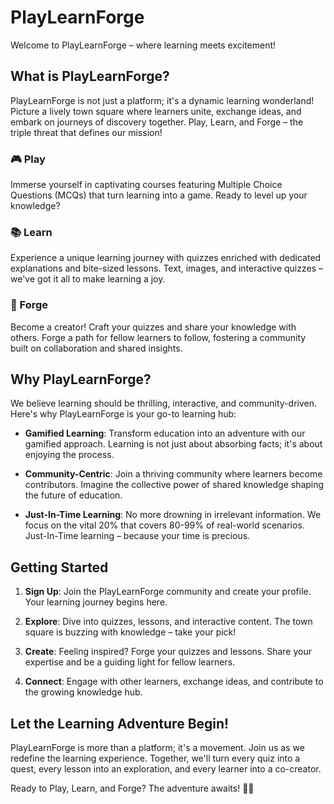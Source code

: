 # PlayLearnForge

Welcome to PlayLearnForge – where learning meets excitement!

## What is PlayLearnForge?

PlayLearnForge is not just a platform; it's a dynamic learning wonderland! Picture a lively town square where learners unite, exchange ideas, and embark on journeys of discovery together. Play, Learn, and Forge – the triple threat that defines our mission!

### 🎮 Play
Immerse yourself in captivating courses featuring Multiple Choice Questions (MCQs) that turn learning into a game. Ready to level up your knowledge?

### 📚 Learn
Experience a unique learning journey with quizzes enriched with dedicated explanations and bite-sized lessons. Text, images, and interactive quizzes – we've got it all to make learning a joy.

### 🔨 Forge
Become a creator! Craft your quizzes and share your knowledge with others. Forge a path for fellow learners to follow, fostering a community built on collaboration and shared insights.

## Why PlayLearnForge?

We believe learning should be thrilling, interactive, and community-driven. Here's why PlayLearnForge is your go-to learning hub:

- **Gamified Learning**: Transform education into an adventure with our gamified approach. Learning is not just about absorbing facts; it's about enjoying the process.

- **Community-Centric**: Join a thriving community where learners become contributors. Imagine the collective power of shared knowledge shaping the future of education.

- **Just-In-Time Learning**: No more drowning in irrelevant information. We focus on the vital 20% that covers 80-99% of real-world scenarios. Just-In-Time learning – because your time is precious.

## Getting Started

1. **Sign Up**: Join the PlayLearnForge community and create your profile. Your learning journey begins here.

2. **Explore**: Dive into quizzes, lessons, and interactive content. The town square is buzzing with knowledge – take your pick!

3. **Create**: Feeling inspired? Forge your quizzes and lessons. Share your expertise and be a guiding light for fellow learners.

4. **Connect**: Engage with other learners, exchange ideas, and contribute to the growing knowledge hub.

## Let the Learning Adventure Begin!

PlayLearnForge is more than a platform; it's a movement. Join us as we redefine the learning experience. Together, we'll turn every quiz into a quest, every lesson into an exploration, and every learner into a co-creator.

Ready to Play, Learn, and Forge? The adventure awaits! 🚀✨